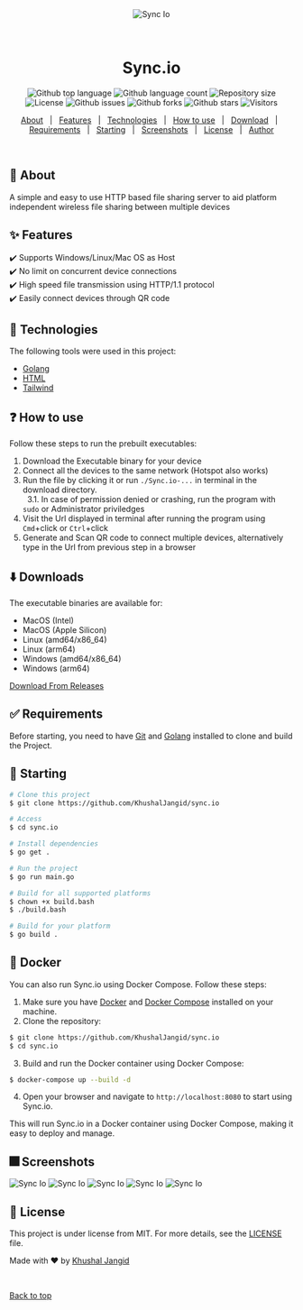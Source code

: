 <div align="center" id="top"> 
  <img src="./pkg/templates/static/assets/sync.io.svg" alt="Sync Io" />

  &#xa0;

</div>

<h1 align="center">Sync.io</h1>

<p align="center">
  <img alt="Github top language" src="https://img.shields.io/github/languages/top/KhushalJangid/sync.io?color=56BEB8">

  <img alt="Github language count" src="https://img.shields.io/github/languages/count/KhushalJangid/sync.io?color=56BEB8">

  <img alt="Repository size" src="https://img.shields.io/github/repo-size/KhushalJangid/sync.io?color=56BEB8">

  <img alt="License" src="https://img.shields.io/github/license/KhushalJangid/sync.io?color=56BEB8">

  <img alt="Github issues" src="https://img.shields.io/github/issues/KhushalJangid/sync.io?color=56BEB8" />

  <img alt="Github forks" src="https://img.shields.io/github/forks/KhushalJangid/sync.io?color=56BEB8" />

  <img alt="Github stars" src="https://img.shields.io/github/stars/KhushalJangid/sync.io?color=56BEB8" />

  <img alt="Visitors" src="https://visitor-badge.laobi.icu/badge?page_id=khushaljangid/sync.io&format=true">
</p>


<p align="center">
  <a href="#dart-about">About</a> &#xa0; | &#xa0; 
  <a href="#sparkles-features">Features</a> &#xa0; | &#xa0;
  <a href="#rocket-technologies">Technologies</a> &#xa0; | &#xa0;
  <a href="#question-how-to-use">How to use</a> &#xa0; | &#xa0;
  <a href="#arrow_down-downloads">Download</a> &#xa0; | &#xa0;
  <a href="#white_check_mark-requirements">Requirements</a> &#xa0; | &#xa0;
  <a href="#checkered_flag-starting">Starting</a> &#xa0; | &#xa0;
  <a href="#fireworks-screenshots">Screenshots</a> &#xa0; | &#xa0;
  <a href="#memo-license">License</a> &#xa0; | &#xa0;
  <a href="https://github.com/KhushalJangid" target="_blank">Author</a>
</p>

<br>

## :dart: About ##

A simple and easy to use HTTP based file sharing server to aid platform 
independent wireless file sharing between multiple devices

## :sparkles: Features ##

:heavy_check_mark: Supports Windows/Linux/Mac OS as Host  
:heavy_check_mark: No limit on concurrent device connections\
:heavy_check_mark: High speed file transmission using HTTP/1.1 protocol\
:heavy_check_mark: Easily connect devices through QR code

## :rocket: Technologies ##

The following tools were used in this project:

- [Golang](https://go.dev/)
- [HTML](https://developer.mozilla.org/en-US/docs/Web/HTML)
- [Tailwind](https://tailwindcss.com/)
## :question: How to use ##

Follow these steps to run the prebuilt executables:

1. Download the Executable binary for your device 
2. Connect all the devices to the same network (Hotspot also works)
3. Run the file by clicking it or run ```./Sync.io-...``` in terminal in the download directory.\
&#xa0;&#xa0;3.1. In case of permission denied or crashing, run the program with `sudo` or Administrator priviledges
4. Visit the Url displayed in terminal after running the program using `Cmd`+click or `Ctrl`+click
5. Generate and Scan QR code to connect multiple devices, alternatively type in the Url from previous step in a browser

## :arrow_down: Downloads ##

The executable binaries are available for:

- MacOS (Intel)
- MacOS (Apple Silicon)
- Linux (amd64/x86_64)
- Linux (arm64)
- Windows (amd64/x86_64)
- Windows (arm64)

[Download From Releases](https://github.com/KhushalJangid/sync.io/releases)
<!-- 
- [MacOS (intel)](build/Sync.io-darwin-amd64)
- [MacOS (Apple silicone)](build/Sync.io-darwin-arm64)
- [Linux (amd64)](build/Sync.io-linux-amd64)
- [Linux (arm64)](build/Sync.io-linux-arm64)
- [Windows (amd64)](build/Sync.io-windows-amd64.exe)
- [Windows (amd64)](build/Sync.io-windows-arm64.exe) -->

## :white_check_mark: Requirements ##

Before starting, you need to have [Git](https://git-scm.com) and [Golang](https://nodejs.org/en/) installed to clone and build the Project.

## :checkered_flag: Starting ##

```bash
# Clone this project
$ git clone https://github.com/KhushalJangid/sync.io

# Access
$ cd sync.io

# Install dependencies
$ go get .

# Run the project
$ go run main.go

# Build for all supported platforms
$ chown +x build.bash
$ ./build.bash 

# Build for your platform
$ go build .
```

## :whale: Docker ##

You can also run Sync.io using Docker Compose. Follow these steps:

1. Make sure you have [Docker](https://www.docker.com/get-started) and [Docker Compose](https://docs.docker.com/compose/install/) installed on your machine.
2. Clone the repository:
  ```bash
  $ git clone https://github.com/KhushalJangid/sync.io
  $ cd sync.io
  ```
3. Build and run the Docker container using Docker Compose:
  ```bash
  $ docker-compose up --build -d
  ```
4. Open your browser and navigate to `http://localhost:8080` to start using Sync.io.

This will run Sync.io in a Docker container using Docker Compose, making it easy to deploy and manage.


## :fireworks: Screenshots ##
<img src="./screenshots/Screenshot1.png" alt="Sync Io" />
<img src="./screenshots/Screenshot2.png" alt="Sync Io" />
<img src="./screenshots/Screenshot3.png" alt="Sync Io" />
<img src="./screenshots/Screenshot4.png" alt="Sync Io" />
<img src="./screenshots/Screenshot5.png" alt="Sync Io" />

## :memo: License ##

This project is under license from MIT. For more details, see the [LICENSE](LICENSE) file.


Made with :heart: by <a href="https://github.com/KhushalJangid" target="_blank">Khushal Jangid</a>

&#xa0;

<a href="#top">Back to top</a>
